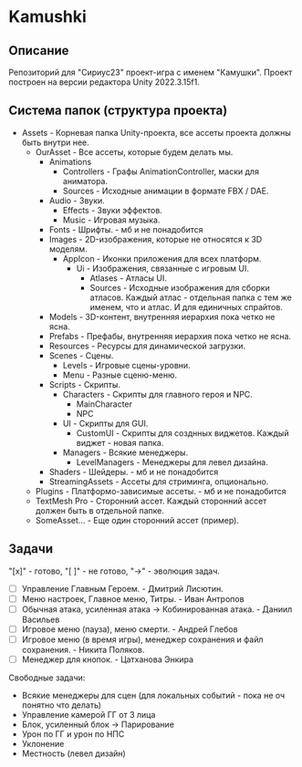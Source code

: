 # Kamushki

## Описание
Репозиторий для "Сириус23" проект-игра с именем "Камушки".
Проект построен на версии редактора Unity 2022.3.15f1.

## Система папок (структура проекта)
- Assets - Корневая папка Unity-проекта, все ассеты проекта должны быть внутри нее.
    - OurAsset - Все ассеты, которые будем делать мы.
        - Animations
            - Controllers - Графы AnimationController, маски для аниматора.
            - Sources - Исходные анимации в формате FBX / DAE.
        - Audio - Звуки.
            - Effects - Звуки эффектов.
            - Music - Игровая музыка.
        - Fonts - Шрифты. - мб и не понадобится
        - Images - 2D-изображения, которые не относятся к 3D моделям.
            - AppIcon - Иконки приложения для всех платформ.
                - Ui - Изображения, связанные с игровым UI.
                    - Atlases - Атласы UI.
                    - Sources - Исходные изображения для сборки атласов. Каждый атлас - отдельная папка с тем же именем, что и атлас. И для единичных спрайтов.
        - Models - 3D-контент, внутренняя иерархия пока четко не ясна.
        - Prefabs - Префабы, внутренняя иерархия пока четко не ясна.
        - Resources - Ресурсы для динамической загрузки.
        - Scenes - Сцены.
            - Levels - Игровые сцены-уровни.
            - Menu - Разные сценю-меню.
        - Scripts - Скрипты.
            - Characters - Скрипты для главного героя и NPC.
                - MainCharacter
                - NPC
            - UI - Скрипты для GUI.
                - CustomUI - Скрипты для созднных виджетов. Каждый виджет - новая папка.
            - Managers - Всякие менеджеры. 
                - LevelManagers - Менеджеры для левел дизайна.
        - Shaders - Шейдеры. - мб и не понадобится
        - StreamingAssets - Ассеты для стриминга, опционально.
    - Plugins - Платформо-зависимые ассеты. - мб и не понадобится
    - TextMesh Pro - Сторонний ассет. Каждый сторонний ассет должен быть в отдельной папке.
    - SomeAsset... - Еще один сторонний ассет (пример).

## Задачи 
"[x]" - готово, "[ ]" - не готово, "->" - эволюция задач.
- [ ] Управление Главным Героем. - Дмитрий Лисютин.
- [ ] Меню настроек, Главное меню, Титры. - Иван Антропов
- [ ] Обычная атака, усиленная атака -> Кобинированная атака. - Даниил Васильев
- [ ] Игровое меню (пауза), меню смерти. - Андрей Глебов
- [ ] Игровое меню (в время игры), менеджер сохранения и файл сохранения. - Никита Поляков.
- [ ] Менеджер для кнопок. - Цатханова Энкира

Свободные задачи:
- Всякие менеджеры для сцен (для локальных событий - пока не оч понятно что делать)
- Управление камерой ГГ от 3 лица
- Блок, усиленный блок -> Парирование
- Урон по ГГ и урон по НПС
- Уклонение
- Местность (левел дизайн)